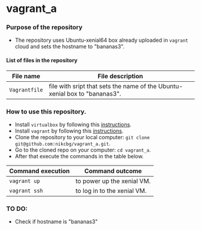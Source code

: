 # vagrant_a

### Purpose of the repository 
- The repository uses Ubuntu-xenial64 box already uploaded in `vagrant` cloud and sets the hostname to "bananas3".

#### List of files in the repository

File name                            | File description 
------------------------------------ | --------------------------------------------------------------
`Vagrantfile` | file with sript that sets the name of the Ubuntu-xenial box to "bananas3".


### How to use this repository. 
- Install `virtualbox` by following this [instructions](https://www.virtualbox.org/wiki/Downloads).
- Install `vagrant` by following this [instructions](https://www.vagrantup.com/docs/installation/).
- Clone the repository to your local computer: `git clone git@github.com:nikcbg/vagrant_a.git`.
- Go to the cloned repo on your computer: `cd vagrant_a`.
- After that execute the commands in the table below.

Command execution                    | Command outcome
------------------------------------ | --------------------------------------------------------------
`vagrant up` | to power up the xenial VM.
`vagrant ssh` | to log in to the xenial VM.


### TO DO:
- Check if hostname is "bananas3"
